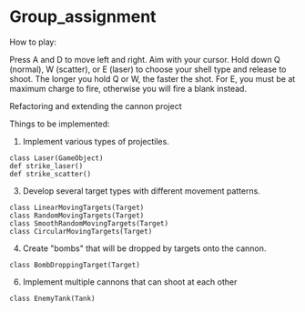 # Group_assignment

How to play:

Press A and D to move left and right. Aim with your cursor. Hold down Q (normal), W (scatter), or E (laser) to choose your shell type and release to shoot. The longer you hold Q or W, the faster the shot. For E, you must be at maximum charge to fire, otherwise you will fire a blank instead. 

Refactoring and extending the cannon project

Things to be implemented:
1. Implement various types of projectiles.
  ```
  class Laser(GameObject)
  def strike_laser()
  def strike_scatter()
  ```
3. Develop several target types with different movement patterns.
  ```
  class LinearMovingTargets(Target)
  class RandomMovingTargets(Target)
  class SmoothRandomMovingTargets(Target)
  class CircularMovingTargets(Target)
  ```
4. Create "bombs" that will be dropped by targets onto the cannon.
  ```
  class BombDroppingTarget(Target)
  ```
6. Implement multiple cannons that can shoot at each other
  ```
  class EnemyTank(Tank)
  ```

